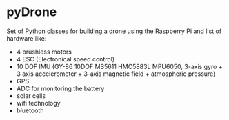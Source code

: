pyDrone
=======


Set of Python classes for building a drone using the Raspberry Pi and list of hardware like:
- 4 brushless motors
- 4 ESC (Electronical speed control)
- 10 DOF IMU (GY-86 10DOF MS5611 HMC5883L MPU6050, 3-axis gyro + 3 axis accelerometer + 3-axis magnetic field + atmospheric pressure)
- GPS
- ADC for monitoring the battery
- solar cells
- wifi technology
- bluetooth
